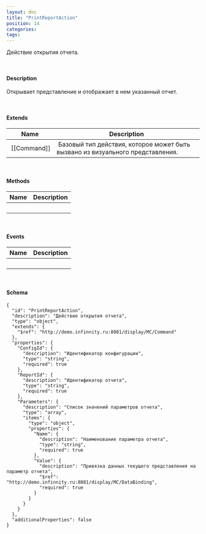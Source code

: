 ```yaml
---
layout: doc
title: "PrintReportAction"
position: 14
categories: 
tags: 
---
```


Действие открытия отчета.

   

#### Description

Открывает представление и отображает в нем указанный отчет.

   

#### Extends

|Name|Description|
|----|-----------|
| [[Command]]| Базовый тип действия, которое может быть вызвано из визуального представления.|

   

#### Methods

|Name|Description|
|----|-----------|
| | |

    

#### Events

|Name|Description|
|----|-----------|
| | |

   

#### Schema

```
{
  "id": "PrintReportAction",
  "description": "Действие открытия отчета",
  "type": "object",
  "extends": {
    "$ref": "http://demo.infinnity.ru:8081/display/MC/Command"
  },
  "properties": {
    "ConfigId": {
      "description": "Идентификатор конфигурации",
      "type": "string",
      "required": true
    },
    "ReportId": {
      "description": "Идентификатор отчета",
      "type": "string",
      "required": true
    },
    "Parameters": {
      "description": "Список значений параметров отчета",
      "type": "array",
      "items": {
        "type": "object",
        "properties": {
          "Name": {
            "description": "Наименование параметра отчета",
            "type": "string",
            "required": true
          },
          "Value": {
            "description": "Привязка данных текущего представления на параметр отчета",
            "$ref": "http://demo.infinnity.ru:8081/display/MC/DataBinding",
            "required": true
          }
        }
      }
    }
  },
  "additionalProperties": false
}
```

     

 

